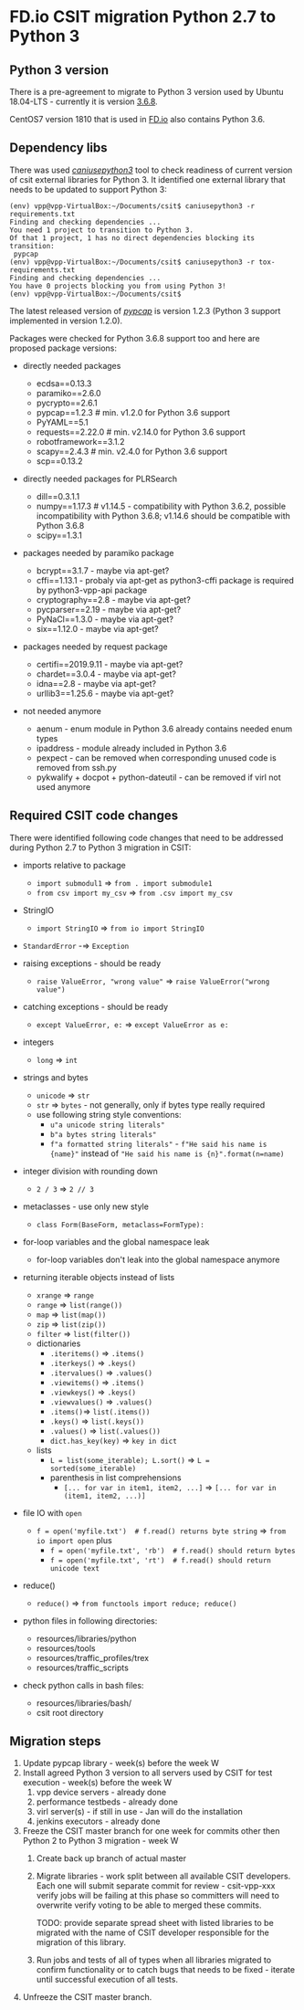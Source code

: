 # FD.io CSIT migration Python 2.7 to Python 3

## Python 3 version

There is a pre-agreement to migrate to Python 3 version used by
Ubuntu 18.04-LTS - currently it is version [3.6.8](https://docs.python.org/3.6/whatsnew/changelog.html#python-3-6-8-final).

CentOS7 version 1810 that is used in [FD.io](https://fd.io/) also contains
Python 3.6.

## Dependency libs

There was used *[caniusepython3](https://pypi.org/project/caniusepython3/)*
tool to check readiness of current version of csit external libraries for
Python 3. It identified one external library that needs to be updated to
support Python 3:
  ```
 (env) vpp@vpp-VirtualBox:~/Documents/csit$ caniusepython3 -r requirements.txt
 Finding and checking dependencies ...
 You need 1 project to transition to Python 3.
 Of that 1 project, 1 has no direct dependencies blocking its transition:
   pypcap
 (env) vpp@vpp-VirtualBox:~/Documents/csit$ caniusepython3 -r tox-requirements.txt 
 Finding and checking dependencies ...
 You have 0 projects blocking you from using Python 3!
 (env) vpp@vpp-VirtualBox:~/Documents/csit$
 ```

The latest released version of *[pypcap](https://pypi.org/project/pypcap/)* is
version 1.2.3 (Python 3 support implemented in version 1.2.0).

Packages were checked for Python 3.6.8 support too and here are proposed
package versions:

- directly needed packages
  - ecdsa==0.13.3
  - paramiko==2.6.0
  - pycrypto==2.6.1
  - pypcap==1.2.3    # min. v1.2.0 for Python 3.6 support
  - PyYAML==5.1
  - requests==2.22.0 # min. v2.14.0 for Python 3.6 support
  - robotframework==3.1.2
  - scapy==2.4.3     # min. v2.4.0 for Python 3.6 support
  - scp==0.13.2

- directly needed packages for PLRSearch
  - dill==0.3.1.1
  - numpy==1.17.3    # v1.14.5 - compatibility with Python 3.6.2, possible
    incompatibility with Python 3.6.8; v1.14.6 should be compatible with
    Python 3.6.8
  - scipy==1.3.1

- packages needed by paramiko package
  - bcrypt==3.1.7   - maybe via apt-get?
  - cffi==1.13.1   - probaly via apt-get as python3-cffi package is required by
    python3-vpp-api package
  - cryptography==2.8   - maybe via apt-get?
  - pycparser==2.19   - maybe via apt-get?
  - PyNaCl==1.3.0   - maybe via apt-get?
  - six==1.12.0   - maybe via apt-get?

- packages needed by request package
  - certifi==2019.9.11   - maybe via apt-get?
  - chardet==3.0.4   - maybe via apt-get?
  - idna==2.8   - maybe via apt-get?
  - urllib3==1.25.6   - maybe via apt-get?

- not needed anymore
  - aenum - enum module in Python 3.6 already contains needed enum types
  - ipaddress - module already included in Python 3.6
  - pexpect - can be removed when corresponding unused code is removed from
    ssh.py
  - pykwalify + docpot + python-dateutil - can be removed if virl not used
    anymore

## Required CSIT code changes

There were identified following code changes that need to be addressed during
Python 2.7 to Python 3 migration in CSIT:
- imports relative to package
  - `import submodul1` => `from . import submodule1`
  - `from csv import my_csv` => `from .csv import my_csv`
- StringIO
  - `import StringIO` => `from io import StringIO`
- `StandardError` -=> `Exception`
- raising  exceptions - should be ready
  - `raise ValueError, "wrong value"` => `raise ValueError("wrong value")`
- catching exceptions - should be ready
  - `except ValueError, e:` => `except ValueError as e:`
- integers
  - `long` => `int`
- strings and bytes
  - `unicode` => `str`
  - `str` => `bytes` - not generally, only if bytes type really required
  - use following string style conventions:
    - `u"a unicode string literals"`
    - `b"a bytes string literals"`
    - `f"a formatted string literals"` - `f"He said his name is {name}"`
       instead of `"He said his name is {n}".format(n=name)`
- integer division with rounding down
  - `2 / 3` =>  `2 // 3`
- metaclasses - use only new style
  - `class Form(BaseForm, metaclass=FormType):`
- for-loop variables and the global namespace leak
  - for-loop variables don't leak into the global namespace anymore
- returning iterable objects instead of lists
  - `xrange` => `range`
  - `range` => `list(range())`
  - `map` => `list(map())`
  - `zip` => `list(zip())`
  - `filter` => `list(filter())`
  - dictionaries
    - `.iteritems()` => `.items()`
    - `.iterkeys()` => `.keys()`
    - `.itervalues()` => `.values()`
    - `.viewitems()` => `.items()`
    - `.viewkeys()` => `.keys()`
    - `.viewvalues()` => `.values()`
    - `.items()`=> `list(.items())`
    - `.keys()` => `list(.keys())`
    - `.values()` => `list(.values())`
    - `dict.has_key(key)` => `key in dict`
  - lists
    - `L = list(some_iterable); L.sort()` => `L = sorted(some_iterable)`
    - parenthesis in list comprehensions
      - `[... for var in item1, item2, ...]` => `[... for var in (item1, item2, ...)]`
- file IO with `open`
  - `f = open('myfile.txt')  # f.read() returns byte string` =>
  `from io import open` plus
    - `f = open('myfile.txt', 'rb')  # f.read() should return bytes`
    - `f = open('myfile.txt', 'rt')  # f.read() should return unicode text`
- reduce()
  - `reduce()` => `from functools import reduce; reduce()`

- python files in following directories:
  - resources/libraries/python
  - resources/tools
  - resources/traffic_profiles/trex
  - resources/traffic_scripts

- check python calls in bash files:
  - resources/libraries/bash/
  - csit root directory

## Migration steps

1. Update pypcap library - week(s) before the week W
1. Install agreed Python 3 version to all servers used by CSIT for test
   execution - week(s) before the week W
   1. vpp device servers - already done
   1. performance testbeds - already done
   1. virl server(s) - if still in use - Jan will do the installation
   1. jenkins executors - already done
1. Freeze the CSIT master branch for one week for commits other then Python 2 to
   Python 3 migration - week W
   1. Create back up branch of actual master
   1. Migrate libraries - work split between all available CSIT developers. Each
      one will submit separate commit for review - csit-vpp-xxx verify jobs will
      be failing at this phase so committers will need to overwrite verify
      voting to be able to merged these commits.

      TODO: provide separate spread sheet with listed libraries to be migrated
      with the name of CSIT developer responsible for the migration of this
      library.
   1. Run jobs and tests of all of types when all libraries migrated to confirm
      functionality or to catch bugs that needs to be fixed - iterate until
      successful execution of all tests.
1. Unfreeze the CSIT master branch.
